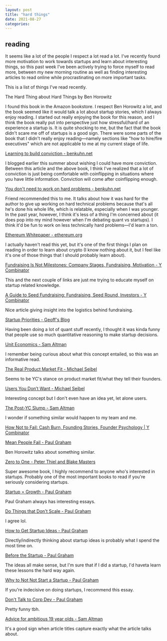 ```yaml
---
layout: post
title: "hard things"
date: 2021-08-27
categories:
---
```


## reading

It seems like a lot of the people I respect a lot read a lot. I've recently found more motivation to work towards startups and learn about interesting things, so this past week I've been actively trying to force myself to read more, between my new morning routine as well as finding interesting articles to read online while procrastinating on more important tasks.

This is a list of things I've read recently.

The Hard Thing about Hard Things by Ben Horowitz

I found this book in the Amazon bookstore. I respect Ben Horowitz a lot, and the book seemed like it would talk a lot about startup stories, which I always enjoy reading. I started out really enjoying the book for this reason, and I think the book really put into perspective just how stressful/hard of an experience a startup is. It is quite shocking to me, but the fact that the book didn't scare me off of startups is a good sign. There were some parts of the book that I didn't really enjoy reading—namely sections like "how to hire/fire executives" which are not applicable to me at my current stage of life.

[Learning to build conviction - benkuhn.net](https://www.benkuhn.net/conviction/)

I blogged earlier this summer about wishing I could have more conviction. Between this article and the above book, I think I've realized that a lot of conviction is just being comfortable with coinflipping in situations where you have little information. Conviction will come after coinflipping enough.

[You don't need to work on hard problems - benkuhn.net](https://www.benkuhn.net/hard/)

Friend recommended this to me. It talks about how it was hard for the author to give up working on hard technical problems because that's all he's done his whole life, which is relatable, especially when I was younger. In the past year, however, I think it's less of a thing I'm concerned about (it does pop into my mind however when I'm debating quant vs startups). I think it'd be fun to work on less technically hard problems—I'd learn a ton.

[Ethereum Whitepaper - ethereum.org]()

I actually haven't read this yet, but it's one of the first things I plan on reading in order to learn about crypto (I know nothing about it, but I feel like it's one of those things that I should probably learn about).

[Fundraising Is Not Milestones: Company Stages, Fundraising, Motivation - Y Combinator]()

This and the next couple of links are just me trying to educate myself on startup related knowledge.

[A Guide to Seed Fundraising: Fundraising, Seed Round, Investors - Y Combinator]()

Nice article giving insight into the logistics behind fundraising.

[Startup Priorities - Geoff's Blog]()

Having been doing a lot of quant stuff recently, I thought it was kinda funny that people use so much quantitative reasoning to make startup decisions.

[Unit Economics - Sam Altman]()

I remember being curious about what this concept entailed, so this was an informative read.

[The Real Product Market Fit - Michael Seibel]()

Seems to be YC's stance on product market fit/what they tell their founders.

[Users You Don’t Want - Michael Seibel]()

Interesting concept but I don't even have an idea yet, let alone users.

[The Post-YC Slump - Sam Altman]()

I wonder if something similar would happen to my team and me.

[How Not to Fail: Cash Burn, Founding Stories, Founder Psychology | Y Combinator]()

[Mean People Fail - Paul Graham]()

Ben Horowitz talks about something similar.

[Zero to One - Peter Thiel and Blake Masters]()

Super awesome book, I highly recommend to anyone who's interested in startups. Probably one of the most important books to read if you're seriously considering startups.

[Startup = Growth - Paul Graham]()

Paul Graham always has interesting essays.

[Do Things that Don't Scale - Paul Graham]()

I agree lol.

[How to Get Startup Ideas - Paul Graham]()

Directly/indirectly thinking about startup ideas is probably what I spend the most time on.

[Before the Startup - Paul Graham]()

The ideas all make sense, but I'm sure that if I did a startup, I'd haveta learn these lessons the hard way again.

[Why to Not Not Start a Startup - Paul Graham]()

If you're indecisive on doing startups, I recommend this essay.

[Don't Talk to Corp Dev - Paul Graham]()

Pretty funny tbh.

[Advice for ambitious 19 year olds - Sam Altman]()

It's a good sign when article titles capture exactly what the article talks about.
